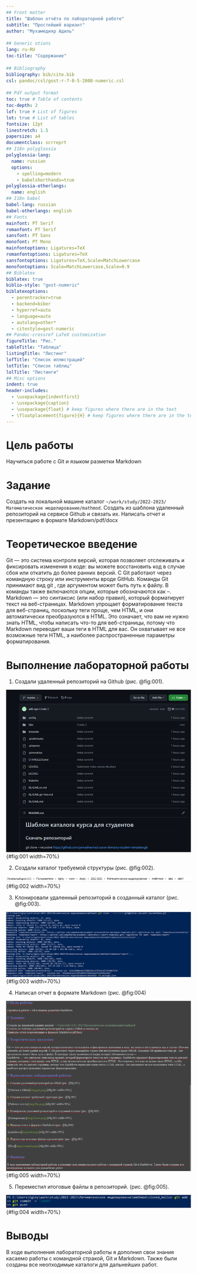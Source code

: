 ```yaml
---
## Front matter
title: "Шаблон отчёта по лабораторной работе"
subtitle: "Простейший вариант"
author: "Мухамедияр Адиль"

## Generic otions
lang: ru-RU
toc-title: "Содержание"

## Bibliography
bibliography: bib/cite.bib
csl: pandoc/csl/gost-r-7-0-5-2008-numeric.csl

## Pdf output format
toc: true # Table of contents
toc-depth: 2
lof: true # List of figures
lot: true # List of tables
fontsize: 12pt
linestretch: 1.5
papersize: a4
documentclass: scrreprt
## I18n polyglossia
polyglossia-lang:
  name: russian
  options:
	- spelling=modern
	- babelshorthands=true
polyglossia-otherlangs:
  name: english
## I18n babel
babel-lang: russian
babel-otherlangs: english
## Fonts
mainfont: PT Serif
romanfont: PT Serif
sansfont: PT Sans
monofont: PT Mono
mainfontoptions: Ligatures=TeX
romanfontoptions: Ligatures=TeX
sansfontoptions: Ligatures=TeX,Scale=MatchLowercase
monofontoptions: Scale=MatchLowercase,Scale=0.9
## Biblatex
biblatex: true
biblio-style: "gost-numeric"
biblatexoptions:
  - parentracker=true
  - backend=biber
  - hyperref=auto
  - language=auto
  - autolang=other*
  - citestyle=gost-numeric
## Pandoc-crossref LaTeX customization
figureTitle: "Рис."
tableTitle: "Таблица"
listingTitle: "Листинг"
lofTitle: "Список иллюстраций"
lotTitle: "Список таблиц"
lolTitle: "Листинги"
## Misc options
indent: true
header-includes:
  - \usepackage{indentfirst}
  - \usepackage{caption}
  - \usepackage{float} # keep figures where there are in the text
  - \floatplacement{figure}{H} # keep figures where there are in the text
---
```


# Цель работы

Научиться работе с Git и языком разметки Markdown

# Задание

Создать на локальной машине каталог `~/work/study/2022-2023/Математическое моделирование/mathmod`. 
Создать из шаблона удаленный репозиторий на сервисе Github и связать их.
Написать отчет и презентацию в формате Markdown/pdf/docx

# Теоретическое введение

Git — это система контроля версий, которая позволяет отслеживать и фиксировать изменения в коде: вы можете восстановить код в случае сбоя или откатить до более ранних версий. С Git работают через командную строку или инструменты вроде GitHub. Команды Git принимают вид git  , где аргументом может быть путь к файлу. В команды также включаются опции, которые обозначаются как –.
Markdown — это синтаксис (или набор правил), который форматирует текст на веб-страницах. Markdown упрощает форматирование текста для веб-страниц, поскольку теги проще, чем HTML, и они автоматически преобразуются в HTML. Это означает, что вам не нужно знать HTML, чтобы написать что-то для веб-страницы, потому что Markdown переводит ваши теги в HTML для вас. Он охватывает не все возможные теги HTML, а наиболее распространенные параметры форматирования.

# Выполнение лабораторной работы

1. Создали удаленный репозиторий на Github (рис. @fig:001).

![Шаблон в Github](img/git.png){#fig:001 width=70%}

2. Создали каталог требуемой структуры (рис. @fig:002).

![Рабочее место](img/file.png){#fig:002 width=70%}

3. Клонировали удаленный репозиторий в созданный каталог (рис. @fig:003).

![Клонирование](img/clone.png){#fig:003 width=70%}

4. Написал отчет в формате Markdown (рис. @fig:004)

![markdown](img/md.png){#fig:005 width=70%}

5. Переместил итоговые файлы в репозиторий. (рис. @fig:005).

![Итог](img/commit.png){#fig:004 width=70%}


# Выводы

В ходе выполнения лабораторной работы я дополнил свои знания касаемо работы с командной стракой, Git и Markdown. Также были созданы все неопходимые каталоги для дальнейших работ.

